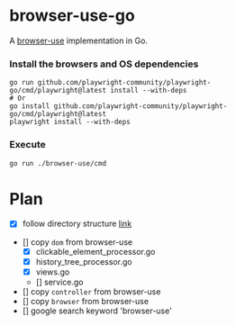 # browser-use-go

A [browser-use](https://github.com/browser-use/browser-use) implementation in Go.

### Install the browsers and OS dependencies
```
go run github.com/playwright-community/playwright-go/cmd/playwright@latest install --with-deps
# Or
go install github.com/playwright-community/playwright-go/cmd/playwright@latest
playwright install --with-deps
```

### Execute
```
go run ./browser-use/cmd
```


# Plan

- [x] follow directory structure [link](https://5takoo.tistory.com/378)
- [] copy `dom` from browser-use
    - [x] clickable_element_processor.go
    - [x] history_tree_processor.go
    - [x] views.go
    - [] service.go
- [] copy `controller` from browser-use
- [] copy `browser` from browser-use
- [] google search keyword 'browser-use'